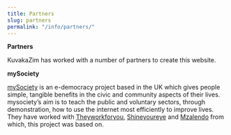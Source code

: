 ```yaml
---
title: Partners
slug: partners
permalink: "/info/partners/"
---
```


**Partners**

KuvakaZim has worked with a number of partners to create this website.

**mySociety**

[mySociety](http://www.mysociety.org/) is an e-democracy project based in the UK which gives people simple, tangible benefits in the civic and community aspects of their lives. mysociety’s aim is to teach the public and voluntary sectors, through demonstration, how to use the internet most efficiently to improve lives. They have worked with [Theyworkforyou](http://www.theyworkforyou.com/), [Shineyoureye](http://www.shineyoureye.org) and [Mzalendo](http://www.mzalendo.com) from which, this project was based on.
